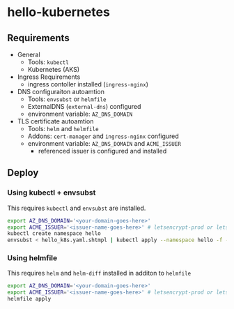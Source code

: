 # hello-kubernetes

## Requirements

* General
  * Tools: `kubectl`
  * Kubernetes (AKS)
* Ingress Requirements
  * ingress contoller installed (`ingress-nginx`)
* DNS configuraiton autoamtion
  * Tools: `envsubst` or `helmfile`
  * ExternalDNS (`external-dns`) configured
  * environment variable: `AZ_DNS_DOMAIN`
* TLS certificate autoamtion
  * Tools: `helm` and `helmfile`
  * Addons: `cert-manager` and `ingress-nginx` configured
  * environment variable: `AZ_DNS_DOMAIN` and `ACME_ISSUER`
    * referenced issuer is configured and installed

## Deploy

### Using kubectl + envsubst

This requires `kubectl` and `envsubst` are installed.

```bash
export AZ_DNS_DOMAIN='<your-domain-goes-here>'
export ACME_ISSUER='<issuer-name-goes-here>' # letsencrypt-prod or letsencrypt-straging
kubectl create namespace hello
envsubst < hello_k8s.yaml.shtmpl | kubectl apply --namespace hello -f -
```

### Using helmfile

This requires `helm` and `helm-diff` installed in additon to `helmfile`

```bash
export AZ_DNS_DOMAIN='<your-domain-goes-here>'
export ACME_ISSUER='<issuer-name-goes-here>' # letsencrypt-prod or letsencrypt-straging
helmfile apply
```

